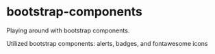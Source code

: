 # bootstrap-components
Playing around with bootstrap components.


Utilized bootstrap components: alerts, badges, and fontawesome icons
